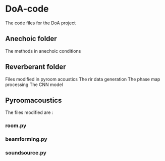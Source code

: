 # DoA-code
The code files for the DoA project

## Anechoic folder 
The methods in anechoic conditions

## Reverberant folder 
Files modified in pyroom acoustics 
The rir data generation 
The phase map processing
The CNN model 

## Pyroomacoustics
The files modified are :
### room.py
### beamforming.py
### soundsource.py
